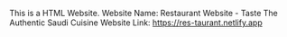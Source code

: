 This is a HTML Website.
Website Name: Restaurant Website - Taste The Authentic Saudi Cuisine
Website Link: https://res-taurant.netlify.app